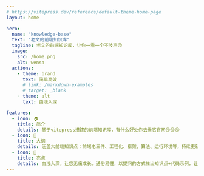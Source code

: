 ```yaml
---
# https://vitepress.dev/reference/default-theme-home-page
layout: home

hero:
  name: "knowledge-base"
  text: "老文的前端知识库"
  tagline: 老文的前端知识库，让你一看一个不吱声😏
  image:
    src: /home.png
    alt: wensa
  actions:
    - theme: brand
      text: 简单高效
      # link: /markdown-examples
      # target: _blank
    - theme: alt
      text: 由浅入深

features:
  - icon: 🏠
    title: 简介
    details: 基于vitepress搭建的前端知识库，有什么好处你去看它官网😏😏😏
  - icon: 📑
    title: 大纲
    details: 涵盖大前端知识点：前端老三件、工程化、框架、算法、运行环境等，持续更新中...
  - icon: 🚀
    title: 亮点
    details: 由浅入深，让您无痛成长。通俗易懂，以提问的方式推出知识点+代码示例，让您醍醐灌顶。知识库涵盖齐全丰富，为您节省时间
---
```

